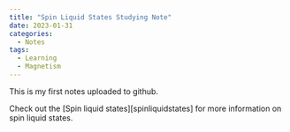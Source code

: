 ```yaml
---
title: "Spin Liquid States Studying Note"
date: 2023-01-31
categories:
  - Notes
tags:
  - Learning
  - Magnetism
---
```


This is my first notes uploaded to github.

Check out the [Spin liquid states][spinliquidstates] for more information on spin liquid states. 

[spinliquidstataes]: ../Notes/SpinLiquidStates.pdf

